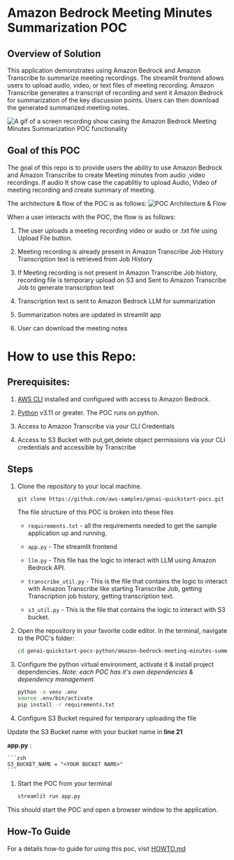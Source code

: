 # Amazon Bedrock Meeting Minutes Summarization POC

## Overview of Solution

This application demonstrates using Amazon Bedrock and Amazon Transcribe to summarize meeting recordings. The streamlit frontend allows users to upload audio, video, or text files of meeting recording. Amazon Transcribe generates a transcript of recording and sent it Amazon Bedrock for summarization of the key discussion points. Users can then download the  generated summarized meeting notes.

![A gif of a screen recording show casing the Amazon Bedrock Meeting Minutes Summarization POC functionality](images/demo.gif)


## Goal of this POC
The goal of this repo is to provide users the ability to use Amazon Bedrock and Amazon Transcribe to create Meeting minutes from audio ,video recordings. If audio 
It show case the capablitiy to upload Audio, Video of meeting recording and create summary of meeting.

The architecture & flow of the POC is as follows:
![POC Architecture & Flow](images/architecture.png 'POC Architecture')


When a user interacts with the POC, the flow is as follows:

1. The user uploads a meeting recording video or audio or .txt file using Upload File button.

1. Meeting recording is already present in Amazon Transcribe Job History Transcription text is retrieved from Job History

1. If Meeting recording is not present in Amazon Transcribe Job history, recording file is temporary upload on S3 and Sent to Amazon Transcribe Job to generate transcription text 

1. Transcription text is sent to Amazon Bedrock LLM for summarization

1. Summarization notes are updated in streamlit app

1. User can download the meeting notes




# How to use this Repo:

## Prerequisites:

1. [AWS CLI](https://docs.aws.amazon.com/cli/latest/userguide/getting-started-install.html) installed and configured with access to Amazon Bedrock.

1. [Python](https://www.python.org/downloads/) v3.11 or greater. The POC runs on python. 


1. Access to Amazon Transcribe via your CLI Credentials

1. Access to S3 Bucket with put,get,delete object permissions via your CLI credentials and accessible by Transcribe


## Steps
1. Clone the repository to your local machine.

    ```
    git clone https://github.com/aws-samples/genai-quickstart-pocs.git
    ```
    
    The file structure of this POC is broken into these files
    
    * `requirements.txt` - all the requirements needed to get the sample application up and running.
    * `app.py` - The streamlit frontend
    
    
    * `llm.py` - This file has the logic to interact with LLM using Amazon Bedrock API. 
    
    * `transcribe_util.py` - This is the file that contains the logic to interact with Amazon Transcribe like starting Transcribe Job, getting Transcription job history, getting transcription text.
    
    * `s3_util.py` - This is the file that contains the logic to interact with S3 bucket.
    
    

1. Open the repository in your favorite code editor. In the terminal, navigate to the POC's folder:
    ```zsh
    cd genai-quickstart-pocs-python/amazon-bedrock-meeting-minutes-summarization-poc
    ```

1. Configure the python virtual environment, activate it & install project dependencies. *Note: each POC has it's own dependencies & dependency management.*
    ```zsh
    python -m venv .env
    source .env/bin/activate
    pip install -r requirements.txt
    ```

1. Configure S3 Bucket required for temporary uploading the file

Update the S3 Bucket name with your bucket name in **line 21**

**app.py** :

    ```zsh
    S3_BUCKET_NAME = "<YOUR BUCKET NAME>"
    ```


1. Start the POC from your terminal
    ```zsh
    streamlit run app.py
    ```
This should start the POC and open a browser window to the application. 

## How-To Guide
For a details how-to guide for using this poc, visit [HOWTO.md](HOWTO.md)

